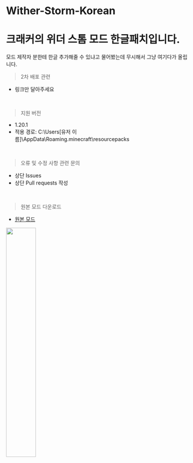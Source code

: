 # Wither-Storm-Korean
크래커의 위더 스톰 모드 한글패치입니다. 
=

모드 제작자 분한테 한글 추가해줄 수 있냐고 물어봤는데 무시해서 그냥 여기다가 올립니다.

> 2차 배포 관련
- 링크만 달아주세요

<br>

> 지원 버전
- 1.20.1
- 적용 경로: C:\Users\[유저 이름]\AppData\Roaming\.minecraft\resourcepacks

<br>

> 오류 및 수정 사항 관련 문의
- 상단 Issues
- 상단 Pull requests 작성

<br>
  
> 원본 모드 다운로드
- [원본 모드](https://www.curseforge.com/minecraft/mc-mods/crackers-wither-storm-mod)

<img width="40%" src="https://github.com/Baechu12/Wither-Storm-Korean/assets/135436853/863384c1-b817-411b-bfd1-1536f004a79a"/>
